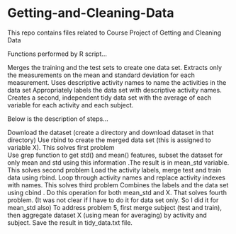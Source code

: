 Getting-and-Cleaning-Data
=========================

This repo contains files related to Course Project of Getting and Cleaning Data

Functions performed by R script...

Merges the training and the test sets to create one data set.
Extracts only the measurements on the mean and standard deviation for each measurement.
Uses descriptive activity names to name the activities in the data set
Appropriately labels the data set with descriptive activity names.
Creates a second, independent tidy data set with the average of each variable for each activity and each subject.

Below is the description of steps...

Download the dataset (create a directory and download dataset in that directory)
Use rbind to create the merged data set (this is assigned to variable X). This solves first problem  
Use grep function to get std() and mean() features, subset the dataset for only mean and std using this information .The result is in mean_std variable. This solves second problem
Load the activity labels, merge test and train data using rbind. Loop through activity names and replace activity indexes with names.  This solves third problem
Combines the labels and the data set using cbind . Do this operation for both mean_std and X. That solves fourth problem. (It was not clear if I have to do it for data set only. So I did it for mean_std also)
To address problem 5, first merge subject (test and train), then aggregate dataset X (using mean for averaging) by activity and subject. Save the result in tidy_data.txt file.
